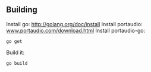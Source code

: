 Building
----
Install go: http://golang.org/doc/install
Install portaudio: www.portaudio.com/download.html
Install portaudio-go:

    go get 

Build it:

    go build


